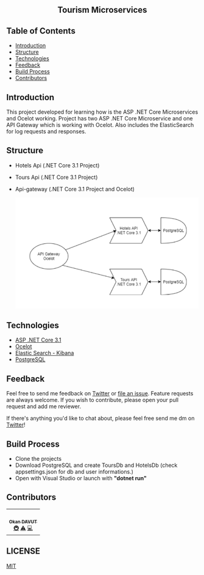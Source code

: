 <h2 align="center"> Tourism Microservices</h2> 

## Table of Contents

- [Introduction](#introduction)
- [Structure](#structure)
- [Technologies](#technologies)
- [Feedback](#feedback)
- [Build Process](#build-process)
- [Contributors](#contributors)


## Introduction

This project developed for learning how is the ASP .NET Core Microservices and Ocelot working. Project has two ASP .NET Core Microservice and one API Gateway which is working with Ocelot. Also includes the ElasticSearch for log requests and responses.

## Structure
- Hotels Api (.NET Core 3.1 Project)
- Tours Api (.NET Core 3.1 Project)
- Api-gateway (.NET Core 3.1 Project and Ocelot)


    ![Project structure](/project-structre.png)

## Technologies

- [ASP .NET Core 3.1](https://docs.microsoft.com/)
- [Ocelot](https://github.com/ThreeMammals/Ocelot)
- [Elastic Search - Kibana](https://www.elastic.co/)
- [PostgreSQL](https://www.postgresql.org/)

## Feedback

Feel free to send me feedback on [Twitter](https://twitter.com/okandavutcom) or [file an issue](https://github.com/okandavut/tourism-microservices/issues/new). Feature requests are always welcome. If you wish to contribute, please open your pull request and add me reviewer.

If there's anything you'd like to chat about, please feel free send me dm on [Twitter](https://twitter.com/okandavutcom)!


## Build Process

- Clone the projects
- Download PostgreSQL and create ToursDb and HotelsDb (check appsettings.json for db and user informations.)
- Open with Visual Studio or launch with <b>"dotnet run"</b>

## Contributors


<!-- markdownlint-enable -->
<!-- prettier-ignore-end -->
<!-- ALL-CONTRIBUTORS-LIST:END -->

<!-- ALL-CONTRIBUTORS-LIST:START - Do not remove or modify this section -->
<!-- prettier-ignore-start -->
<!-- markdownlint-disable -->
<table>
  <tr>
    <td align="center"><a href="https://medium.com/@okandavut"><img src="https://avatars3.githubusercontent.com/u/10600157?v=4" width="100px;" alt=""/><br /><sub><b>Okan DAVUT</b></sub></a><br /><a href="#infra-okandavut" title="Infrastructure (Hosting, Build-Tools, etc)">🚇</a> <a href="https://github.com/okandavut/tourism-microservices/commits?author=okandavut" title="Tests">⚠️</a> <a href="https://github.com/okandavut/tourism-microservices/commits?author=okandavut" title="Code">💻</a></td>
  </tr>
</table>

<!-- markdownlint-enable -->
<!-- prettier-ignore-end -->
<!-- ALL-CONTRIBUTORS-LIST:END -->

## LICENSE
[MIT](LICENSE)




